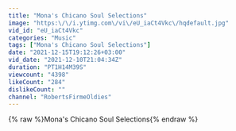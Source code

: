 ```yaml
---
title: "Mona's Chicano Soul Selections"
image: "https:\/\/i.ytimg.com\/vi\/eU_iaCt4Vkc\/hqdefault.jpg"
vid_id: "eU_iaCt4Vkc"
categories: "Music"
tags: ["Mona's Chicano Soul Selections"]
date: "2021-12-15T19:12:26+03:00"
vid_date: "2021-12-10T21:04:34Z"
duration: "PT1H14M39S"
viewcount: "4398"
likeCount: "284"
dislikeCount: ""
channel: "RobertsFirmeOldies"
---
```

{% raw %}Mona's Chicano Soul Selections{% endraw %}
